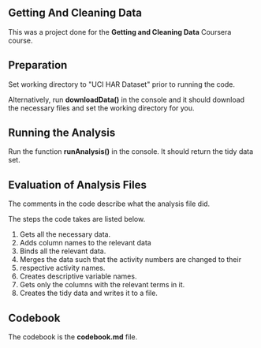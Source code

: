 ## Getting And Cleaning Data

This was a project done for the **Getting and Cleaning Data** Coursera course.

## Preparation

Set working directory to "UCI HAR Dataset" prior to running the code.

Alternatively, run **downloadData()** in the console and it should download the necessary files and set the working directory for you.

## Running the Analysis

Run the function **runAnalysis()** in the console. It should return the tidy data set.

## Evaluation of Analysis Files

The comments in the code describe what the analysis file did. 

The steps the code takes are listed below.

1. Gets all the necessary data.
2. Adds column names to the relevant data
3. Binds all the relevant data.
4. Merges the data such that the activity numbers are changed to their
5. respective activity names.
6. Creates descriptive variable names.
7. Gets only the columns with the relevant terms in it.
8. Creates the tidy data and writes it to a file.

## Codebook

The codebook is the **codebook.md** file.